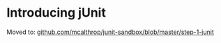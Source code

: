 # Introducing jUnit

Moved to: [github.com/mcalthrop/junit-sandbox/blob/master/step-1-junit](https://github.com/mcalthrop/junit-sandbox/blob/master/step-1-junit)

